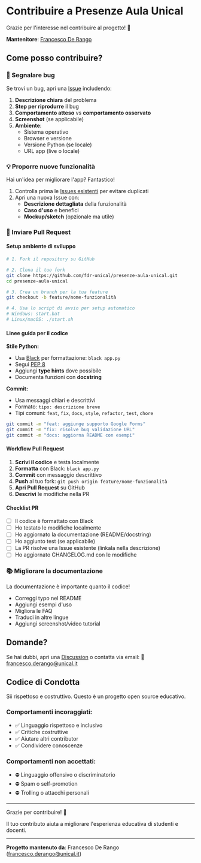 # Contribuire a Presenze Aula Unical

Grazie per l'interesse nel contribuire al progetto! 🎉

**Mantenitore**: [Francesco De Rango](mailto:francesco.derango@unical.it)

## Come posso contribuire?

### 🐛 Segnalare bug

Se trovi un bug, apri una [Issue](https://github.com/fdr-unical/presenze-aula-unical/issues) includendo:

1. **Descrizione chiara** del problema
2. **Step per riprodurre** il bug
3. **Comportamento atteso** vs **comportamento osservato**
4. **Screenshot** (se applicabile)
5. **Ambiente**:
   - Sistema operativo
   - Browser e versione
   - Versione Python (se locale)
   - URL app (live o locale)

### 💡 Proporre nuove funzionalità

Hai un'idea per migliorare l'app? Fantastico!

1. Controlla prima le [Issues esistenti](https://github.com/fdr-unical/presenze-aula-unical/issues) per evitare duplicati
2. Apri una nuova Issue con:
   - **Descrizione dettagliata** della funzionalità
   - **Caso d'uso** e benefici
   - **Mockup/sketch** (opzionale ma utile)

### 🔧 Inviare Pull Request

#### Setup ambiente di sviluppo

```bash
# 1. Fork il repository su GitHub

# 2. Clona il tuo fork
git clone https://github.com/fdr-unical/presenze-aula-unical.git
cd presenze-aula-unical

# 3. Crea un branch per la tua feature
git checkout -b feature/nome-funzionalità

# 4. Usa lo script di avvio per setup automatico
# Windows: start.bat
# Linux/macOS: ./start.sh
```

#### Linee guida per il codice

**Stile Python:**
- Usa [Black](https://black.readthedocs.io/) per formattazione: `black app.py`
- Segui [PEP 8](https://peps.python.org/pep-0008/)
- Aggiungi **type hints** dove possibile
- Documenta funzioni con **docstring**

**Commit:**
- Usa messaggi chiari e descrittivi
- Formato: `tipo: descrizione breve`
- Tipi comuni: `feat`, `fix`, `docs`, `style`, `refactor`, `test`, `chore`

```bash
git commit -m "feat: aggiunge supporto Google Forms"
git commit -m "fix: risolve bug validazione URL"
git commit -m "docs: aggiorna README con esempi"
```

#### Workflow Pull Request

1. **Scrivi il codice** e testa localmente
2. **Formatta** con Black: `black app.py`
3. **Commit** con messaggio descrittivo
4. **Push** al tuo fork: `git push origin feature/nome-funzionalità`
5. **Apri Pull Request** su GitHub
6. **Descrivi** le modifiche nella PR

#### Checklist PR

- [ ] Il codice è formattato con Black
- [ ] Ho testato le modifiche localmente
- [ ] Ho aggiornato la documentazione (README/docstring)
- [ ] Ho aggiunto test (se applicabile)
- [ ] La PR risolve una Issue esistente (linkala nella descrizione)
- [ ] Ho aggiornato CHANGELOG.md con le modifiche

### 📚 Migliorare la documentazione

La documentazione è importante quanto il codice!

- Correggi typo nel README
- Aggiungi esempi d'uso
- Migliora le FAQ
- Traduci in altre lingue
- Aggiungi screenshot/video tutorial

## Domande?

Se hai dubbi, apri una [Discussion](https://github.com/fdr-unical/presenze-aula-unical/discussions) o contatta via email:
📧 [francesco.derango@unical.it](mailto:francesco.derango@unical.it)

## Codice di Condotta

Sii rispettoso e costruttivo. Questo è un progetto open source educativo.

### Comportamenti incoraggiati:
- ✅ Linguaggio rispettoso e inclusivo
- ✅ Critiche costruttive
- ✅ Aiutare altri contributor
- ✅ Condividere conoscenze

### Comportamenti non accettati:
- ⛔ Linguaggio offensivo o discriminatorio
- ⛔ Spam o self-promotion
- ⛔ Trolling o attacchi personali

---

Grazie per contribuire! 🙏

Il tuo contributo aiuta a migliorare l'esperienza educativa di studenti e docenti.

---

**Progetto mantenuto da**: Francesco De Rango ([francesco.derango@unical.it](mailto:francesco.derango@unical.it))
